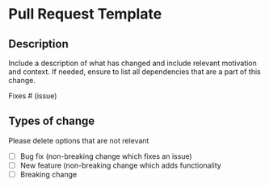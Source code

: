 # Pull Request Template

## Description

Include a description of what has changed and include relevant motivation and context.
If needed, ensure to list all dependencies that are a part of this change.

Fixes # (issue)

## Types of change

Please delete options that are not relevant

- [ ] Bug fix (non-breaking change which fixes an issue)
- [ ] New feature (non-breaking change which adds functionality 
- [ ] Breaking change
